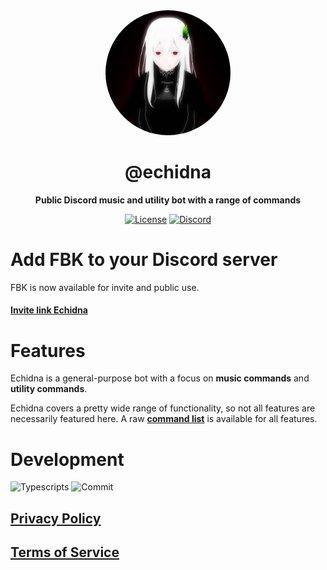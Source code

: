 <div align="center">

<img src="https://github.com/ChitandaXK/attachment/blob/main/Echidna/Echidna%2023434.png?raw=true" alt="Logo" width="200px" height="200px" style="border-radius:50%"/>

# @echidna

**Public Discord music and utility bot with a range of commands**

[![License](https://img.shields.io/github/license/ChitandaKX/Echidna)](https://github.com/ChitandaXK/Echidna/blob/main/LICENSE)
[![Discord](https://discordapp.com/api/guilds/577498206250729472/embed.png)](https://discord.gg/XYEcjWNVwn)

</div>

# Add FBK to your Discord server

FBK is now available for invite and public use.

#### [Invite link Echidna](https://discord.com/oauth2/authorize?client_id=715861631279562803&permissions=8&scope=bot+applications.commands)

# Features
Echidna is a general-purpose bot with a focus on **music commands** and **utility commands**. 

Echidna covers a pretty wide range of functionality, so not all features are necessarily featured here. 
A raw [**command list**](https://github.com/ChitandaXK/Echidna/wiki/Command-List) is available for all features.

# Development 
![Typescripts](https://img.shields.io/badge/TypeScript-5.4.2-blue.svg?logo=TypeScript)
![Commit](https://img.shields.io/github/last-commit/kabiiQ/fbk)
 
 ## [Privacy Policy](https://github.com/ChitandaKX/Echidna/blob/master/PRIVACY.md)
 ## [Terms of Service](https://github.com/ChitandaKX/Echidna/blob/master/TERMS.md)

